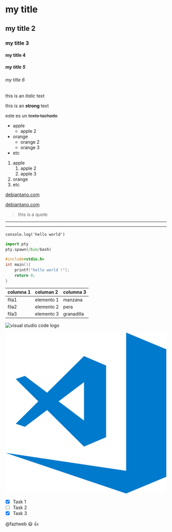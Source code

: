 # my title
## my title 2
### my title 3
#### my title 4
##### my title 5
###### my title 6

<!--estet es un texto en italica-->
this is an *italic* text
<!--estet es un texto en negrita-->
this is an **strong** text
<!--strkethrough-->
este es un ~~texto tachado~~

<!--lista desordenadas--->
* apple
    * apple 2
* orange
    * orange 2
    * orange 3
* etc

1. apple
    1. apple 2
    2. apple 3 
2. orange
3. etc

[debiantano.com](https://debiantano.github.io/blog3)

[debiantano.com](https://debiantano.github.io/blog3 "custon title")

> this is a quote
---
___

`console.log('hello world')`

```python
import pty
pty.spawn(/bin/bash)
```

```c++
#include<stdio.h>
int main(){
    printf("hello world !");
    return 0;
}
```

|columna 1 | columan 2 | columna 3 |
|----------|:----------|:----------|
|fila1     |elemento 1 |manzana    |
|fila2     |elemento 2 |pera       |
|fila3     |elemento 3 |granadilla |


![visual studio code logo](https://upload.wikimedia.org/wikipedia/commons/2/2d/Visual_Studio_Code_1.18_icon.svg)

![icono de VSC](icono.png "vsc logo")


<!--GITHUB MARKDOWN--->
* [X] Task 1
* [ ] Task 2
* [X] Task 3 

@faztweb :smiley: :+1:
